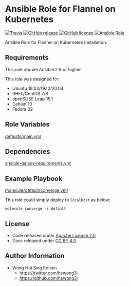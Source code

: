 # Ansible Role for Flannel on Kubernetes

[![Travis](https://img.shields.io/travis/com/alvistack/ansible-role-kubernetes_flannel.svg)](https://travis-ci.com/alvistack/ansible-role-kubernetes_flannel)
[![GitHub release](https://img.shields.io/github/release/alvistack/ansible-role-kubernetes_flannel.svg)](https://github.com/alvistack/ansible-role-kubernetes_flannel)
[![GitHub license](https://img.shields.io/github/license/alvistack/ansible-role-kubernetes_flannel.svg)](https://github.com/alvistack/ansible-role-kubernetes_flannel/blob/master/LICENSE)
[![Ansible Role](https://img.shields.io/badge/galaxy-alvistack.kubernetes_flannel-blue.svg)](https://galaxy.ansible.com/alvistack/kubernetes_flannel)

Ansible Role for Flannel on Kubernetes Installation.

## Requirements

This role require Ansible 2.9 or higher.

This role was designed for:

  - Ubuntu 18.04/19.10/20.04
  - RHEL/CentOS 7/8
  - openSUSE Leap 15.1
  - Debian 10
  - Fedora 32

## Role Variables

[defaults/main.yml](defaults/main.yml)

## Dependencies

[ansible-galaxy-requirements.yml](ansible-galaxy-requirements.yml)

## Example Playbook

[molecule/default/converge.yml](molecule/default/converge.yml)

This role could simply deploy to `localhost` as below:

    molecule converge -s default

## License

  - Code released under [Apache License 2.0](LICENSE)
  - Docs released under [CC BY 4.0](http://creativecommons.org/licenses/by/4.0/)

## Author Information

  - Wong Hoi Sing Edison
      - <https://twitter.com/hswong3i>
      - <https://github.com/hswong3i>
